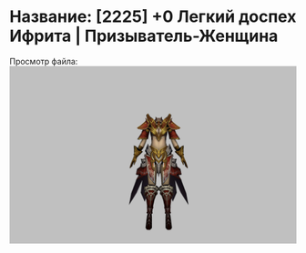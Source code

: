 # Название: [2225] +0 Легкий доспех Ифрита | Призыватель-Женщина

Просмотр файла:
![p090020.png](p090020.png)